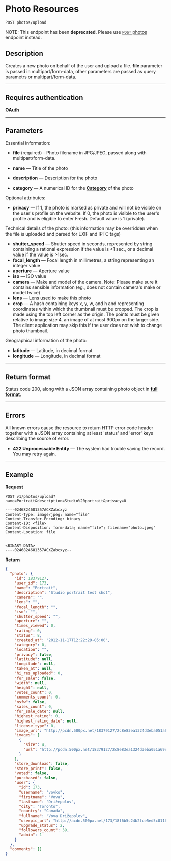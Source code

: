 # Photo Resources
    POST photos/upload
NOTE: This endpoint has been **deprecated**. Please use [<code>POST</code> photos](https://github.com/500px/api-documentation/blob/master/endpoints/photo/POST_photos.md) endpoint instead.

## Description
Creates a new photo on behalf of the user and upload a file.
**file** parameter is passed in multipart/form-data, other parameters are passed as query parametrs or multipart/form-data.

***

## Requires authentication
**[OAuth][]**

***

## Parameters
Essential information:

- **file** (required)  - Photo filename in JPG/JPEG, passed along with multipart/form-data.

- **name** — Title of the photo
- **description** — Description for the photo
- **category** — A numerical ID for the **[Category][]** of the photo

Optional attributes:

- **privacy** — If 1, the photo is marked as private and will not be visible on the user's profile on the website.  If 0, the photo is visible to the user's profile and is eligible to enter Fresh.  Default value is 1 (private).

Technical details of the photo: (this information may be overridden when the file is uploaded and parsed for EXIF and IPTC tags)

- **shutter_speed** — Shutter speed in seconds, represented by string containing a rational expression if the value is <1 sec., or a decimal value if the value is >1sec.
- **focal_length** — Focal length in millimetres, a string representing an integer value
- **aperture** — Aperture value
- **iso** — ISO value
- **camera** — Make and model of the camera. Note: Please make sure it contains sensible information (eg., does not contain camera's make or model twice)
- **lens** — Lens used to make this photo
- **crop** — A hash containing keys x, y, w, and h and representing coordinates within which the thumbnail must be cropped. The crop is made using the top left corner as the origin. The points must be given relative to image size 4, an image of at most 900px on the larger side. The client application may skip this if the user does not wish to change photo thumbnail.

Geographical information of the photo:

- **latitude** — Latitude, in decimal format
- **longitude** — Longitude, in decimal format


***

## Return format
Status code 200, along with a JSON array containing photo object in **[full format][]**.

***

## Errors
All known errors cause the resource to return HTTP error code header together with a JSON array containing at least 'status' and 'error' keys describing the source of error.

- **422 Unprocessable Entity** — The system had trouble saving the record. You may retry again.

***

## Example
**Request**

    POST v1/photos/upload?name=Portrait&description=Studio%20portrait&privacy=0

```
----0246824681357ACXZabcxyz
Content-Type: image/jpeg; name="file"
Content-Transfer-Encoding: binary
Content-ID: <file>
Content-Disposition: form-data; name="file"; filename="photo.jpeg"
Content-Location: file


<BINARY DATA>
----0246824681357ACXZabcxyz--
```

**Return**
``` json
{
  "photo": {
    "id": 18379127,
    "user_id": 173,
    "name": "Portrait",
    "description": "Studio portrait test shot",
    "camera": "",
    "lens": "",
    "focal_length": "",
    "iso": "",
    "shutter_speed": "",
    "aperture": "",
    "times_viewed": 0,
    "rating": 0,
    "status": 8,
    "created_at": "2012-11-17T12:22:29-05:00",
    "category": 0,
    "location": "",
    "privacy": false,
    "latitude": null,
    "longitude": null,
    "taken_at": null,
    "hi_res_uploaded": 0,
    "for_sale": false,
    "width": null,
    "height": null,
    "votes_count": 0,
    "comments_count": 0,
    "nsfw": false,
    "sales_count": 0,
    "for_sale_date": null,
    "highest_rating": 0,
    "highest_rating_date": null,
    "license_type": 0,
    "image_url": "http://pcdn.500px.net/18379127/2c8e83ea1324d3eba051a69e6ec3b76601594d76/4.jpg",
    "images": [
      {
        "size": 4,
        "url": "http://pcdn.500px.net/18379127/2c8e83ea1324d3eba051a69e6ec3b76601594d76/4.jpg"
      }
    ],
    "store_download": false,
    "store_print": false,
    "voted": false,
    "purchased": false,
    "user": {
      "id": 173,
      "username": "vovko",
      "firstname": "Vova",
      "lastname": "Drižepolov",
      "city": "Toronto",
      "country": "Canada",
      "fullname": "Vova Drižepolov",
      "userpic_url": "http://acdn.500px.net/173/18f6b5c24b2fce5ed5c01160a2ca96f0fb7a308c/1.jpg?17",
      "upgrade_status": 2,
      "followers_count": 39,
      "admin": 1
    }
  },
  "comments": []
}
```

[OAuth]: https://github.com/500px/api-documentation/tree/master/authentication
[Category]: https://github.com/500px/api-documentation/blob/master/basics/formats_and_terms.md#categories
[full format]: https://github.com/500px/api-documentation/blob/master/basics/formats_and_terms.md#full-format
